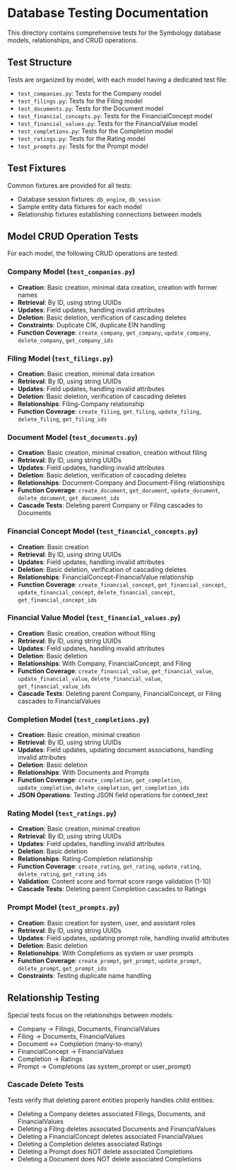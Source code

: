 # Database Testing Documentation

This directory contains comprehensive tests for the Symbology database models, relationships, and CRUD operations.

## Test Structure

Tests are organized by model, with each model having a dedicated test file:

- `test_companies.py`: Tests for the Company model
- `test_filings.py`: Tests for the Filing model
- `test_documents.py`: Tests for the Document model
- `test_financial_concepts.py`: Tests for the FinancialConcept model
- `test_financial_values.py`: Tests for the FinancialValue model
- `test_completions.py`: Tests for the Completion model
- `test_ratings.py`: Tests for the Rating model
- `test_prompts.py`: Tests for the Prompt model

## Test Fixtures

Common fixtures are provided for all tests:

- Database session fixtures: `db_engine`, `db_session`
- Sample entity data fixtures for each model
- Relationship fixtures establishing connections between models

## Model CRUD Operation Tests

For each model, the following CRUD operations are tested:

### Company Model (`test_companies.py`)
- **Creation**: Basic creation, minimal data creation, creation with former names
- **Retrieval**: By ID, using string UUIDs
- **Updates**: Field updates, handling invalid attributes
- **Deletion**: Basic deletion, verification of cascading deletes
- **Constraints**: Duplicate CIK, duplicate EIN handling
- **Function Coverage**: `create_company`, `get_company`, `update_company`, `delete_company`, `get_company_ids`

### Filing Model (`test_filings.py`)
- **Creation**: Basic creation, minimal data creation
- **Retrieval**: By ID, using string UUIDs
- **Updates**: Field updates, handling invalid attributes
- **Deletion**: Basic deletion, verification of cascading deletes
- **Relationships**: Filing-Company relationship
- **Function Coverage**: `create_filing`, `get_filing`, `update_filing`, `delete_filing`, `get_filing_ids`

### Document Model (`test_documents.py`)
- **Creation**: Basic creation, minimal creation, creation without filing
- **Retrieval**: By ID, using string UUIDs
- **Updates**: Field updates, handling invalid attributes
- **Deletion**: Basic deletion, verification of cascading deletes
- **Relationships**: Document-Company and Document-Filing relationships
- **Function Coverage**: `create_document`, `get_document`, `update_document`, `delete_document`, `get_document_ids`
- **Cascade Tests**: Deleting parent Company or Filing cascades to Documents

### Financial Concept Model (`test_financial_concepts.py`)
- **Creation**: Basic creation
- **Retrieval**: By ID, using string UUIDs
- **Updates**: Field updates, handling invalid attributes
- **Deletion**: Basic deletion, verification of cascading deletes
- **Relationships**: FinancialConcept-FinancialValue relationship
- **Function Coverage**: `create_financial_concept`, `get_financial_concept`, `update_financial_concept`, `delete_financial_concept`, `get_financial_concept_ids`

### Financial Value Model (`test_financial_values.py`)
- **Creation**: Basic creation, creation without filing
- **Retrieval**: By ID, using string UUIDs
- **Updates**: Field updates, handling invalid attributes
- **Deletion**: Basic deletion
- **Relationships**: With Company, FinancialConcept, and Filing
- **Function Coverage**: `create_financial_value`, `get_financial_value`, `update_financial_value`, `delete_financial_value`, `get_financial_value_ids`
- **Cascade Tests**: Deleting parent Company, FinancialConcept, or Filing cascades to FinancialValues

### Completion Model (`test_completions.py`)
- **Creation**: Basic creation, minimal creation
- **Retrieval**: By ID, using string UUIDs
- **Updates**: Field updates, updating document associations, handling invalid attributes
- **Deletion**: Basic deletion
- **Relationships**: With Documents and Prompts
- **Function Coverage**: `create_completion`, `get_completion`, `update_completion`, `delete_completion`, `get_completion_ids`
- **JSON Operations**: Testing JSON field operations for context_text

### Rating Model (`test_ratings.py`)
- **Creation**: Basic creation, minimal creation
- **Retrieval**: By ID, using string UUIDs
- **Updates**: Field updates, handling invalid attributes
- **Deletion**: Basic deletion
- **Relationships**: Rating-Completion relationship
- **Function Coverage**: `create_rating`, `get_rating`, `update_rating`, `delete_rating`, `get_rating_ids`
- **Validation**: Content score and format score range validation (1-10)
- **Cascade Tests**: Deleting parent Completion cascades to Ratings

### Prompt Model (`test_prompts.py`)
- **Creation**: Basic creation for system, user, and assistant roles
- **Retrieval**: By ID, using string UUIDs
- **Updates**: Field updates, updating prompt role, handling invalid attributes
- **Deletion**: Basic deletion
- **Relationships**: With Completions as system or user prompts
- **Function Coverage**: `create_prompt`, `get_prompt`, `update_prompt`, `delete_prompt`, `get_prompt_ids`
- **Constraints**: Testing duplicate name handling

## Relationship Testing

Special tests focus on the relationships between models:

- Company -> Filings, Documents, FinancialValues
- Filing -> Documents, FinancialValues
- Document <-> Completion (many-to-many)
- FinancialConcept -> FinancialValues
- Completion -> Ratings
- Prompt -> Completions (as system_prompt or user_prompt)

### Cascade Delete Tests

Tests verify that deleting parent entities properly handles child entities:

- Deleting a Company deletes associated Filings, Documents, and FinancialValues
- Deleting a Filing deletes associated Documents and FinancialValues
- Deleting a FinancialConcept deletes associated FinancialValues
- Deleting a Completion deletes associated Ratings
- Deleting a Prompt does NOT delete associated Completions
- Deleting a Document does NOT delete associated Completions
